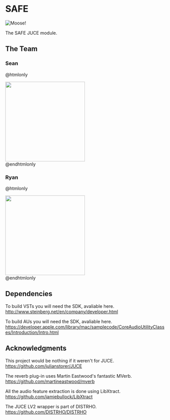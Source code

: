 SAFE
====

![Moose!](moose.png)

The SAFE JUCE module.

## The Team
### Sean
@htmlonly
<div style="text-align: left">
	<img style="height: 250px; width: auto" src="sean.jpg"/>
</div>
@endhtmlonly

### Ryan
@htmlonly
<div style="text-align: left">
	<img style="height: 250px; width: auto" src="ryan.jpg"/>
</div>
@endhtmlonly

## Dependencies

To build VSTs you will need the SDK, avaliable here.
http://www.steinberg.net/en/company/developer.html

To build AUs you will need the SDK, avaliable here.
https://developer.apple.com/library/mac/samplecode/CoreAudioUtilityClasses/Introduction/Intro.html

## Acknowledgments 

This project would be nothing if it weren't for JUCE.
https://github.com/julianstorer/JUCE

The reverb plug-in uses Martin Eastwood's fantastic MVerb.
https://github.com/martineastwood/mverb

All the audio feature extraction is done using LibXtract.
https://github.com/jamiebullock/LibXtract

The JUCE LV2 wrapper is part of DISTRHO.
https://github.com/DISTRHO/DISTRHO

